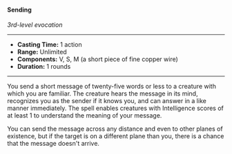 #### Sending
*3rd-level evocation*
___
- **Casting Time:** 1 action
- **Range:** Unlimited
- **Components:** V, S, M (a short piece of fine copper wire)
- **Duration:** 1 rounds
___
You send a short message of twenty-five words or less to a creature with which you are familiar. The creature hears the message in its mind, recognizes you as the sender if it knows you, and can answer in a like manner immediately. The spell enables creatures with Intelligence scores of at least 1 to understand the meaning of your message.

You can send the message across any distance and even to other planes of existence, but if the target is on a different plane than you, there is a  chance that the message doesn't arrive.